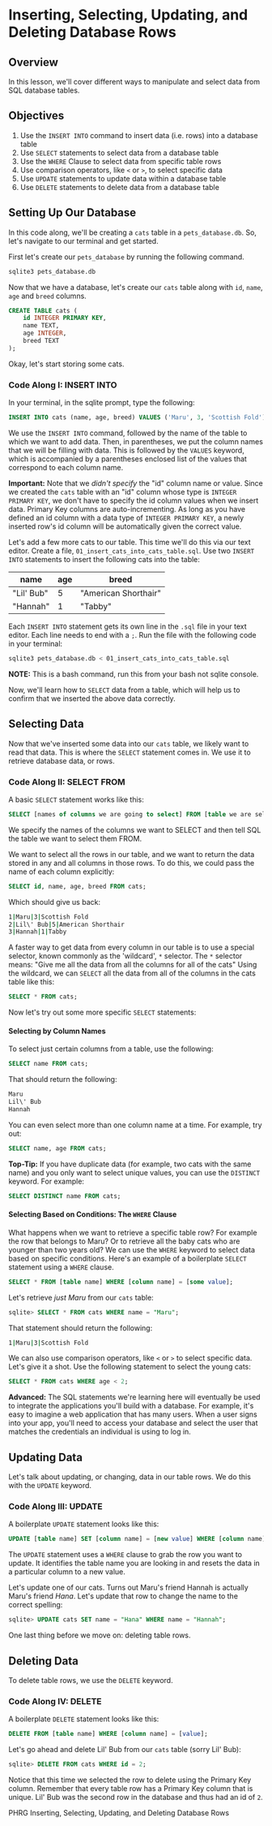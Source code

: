 # Inserting, Selecting, Updating, and Deleting Database Rows

## Overview

In this lesson, we'll cover different ways to manipulate and select data from SQL database tables.

## Objectives

1. Use the `INSERT INTO` command to insert data (i.e. rows) into a database table
2. Use `SELECT` statements to select data from a database table
3. Use the `WHERE` Clause to select data from specific table rows
4. Use comparison operators, like `<` or `>`, to select specific data
3. Use `UPDATE` statements to update data within a database table
4. Use `DELETE` statements to delete data from a database table

## Setting Up Our Database

In this code along, we'll be creating a `cats` table in a `pets_database.db`. So, let's navigate to our terminal and get started.

First let's create our `pets_database` by running the following command.
```sql
sqlite3 pets_database.db
```

Now that we have a database, let's create our `cats` table along with `id`, `name`, `age` and `breed` columns.

```sql
CREATE TABLE cats (
	id INTEGER PRIMARY KEY,
	name TEXT,
	age INTEGER,
	breed TEXT
);
```

Okay, let's start storing some cats.

### Code Along I: INSERT INTO

In your terminal, in the sqlite prompt, type the following:

```sql
INSERT INTO cats (name, age, breed) VALUES ('Maru', 3, 'Scottish Fold');
```

We use the `INSERT INTO` command, followed by the name of the table to which we want to add data. Then, in parentheses, we put the column names that we will be filling with data. This is followed by the `VALUES` keyword, which is accompanied by a parentheses enclosed list of the values that correspond to each column name.

**Important:** Note that we *didn't specify* the "id" column name or value. Since we created the `cats` table with an "id" column whose type is `INTEGER PRIMARY KEY`, we don't have to specify the id column values when we insert data. Primary Key columns are auto-incrementing. As long as you have defined an id column with a data type of `INTEGER PRIMARY KEY`, a newly inserted row's id column will be automatically given the correct value.

Let's add a few more cats to our table. This time we'll do this via our text editor. Create a file, `01_insert_cats_into_cats_table.sql`. Use two `INSERT INTO` statements to insert the following cats into the table:

|name|age|breed|
|----|---|-----|
|"Lil\' Bub"|5|"American Shorthair"|
|"Hannah"|1|"Tabby"|

Each `INSERT INTO` statement gets its own line in the `.sql` file in your text editor. Each line needs to end with a `;`. Run the file with the following code in your terminal:

```bash
sqlite3 pets_database.db < 01_insert_cats_into_cats_table.sql
```
**NOTE:** This is a bash command, run this from your bash not sqlite console.

Now, we'll learn how to `SELECT` data from a table, which will help us to confirm that we inserted the above data correctly.

## Selecting Data

Now that we've inserted some data into our `cats` table, we likely want to read that data. This is where the `SELECT` statement comes in. We use it to retrieve database data, or rows.

### Code Along II: SELECT FROM

A basic `SELECT` statement works like this:

```sql
SELECT [names of columns we are going to select] FROM [table we are selecting from];
```

We specify the names of the columns we want to SELECT and then tell SQL the table we want to select them FROM.

We want to select all the rows in our table, and we want to return the data stored in any and all columns in those rows. To do this, we could pass the name of each column explicitly:

```sql
SELECT id, name, age, breed FROM cats;
```

Which should give us back:

```bash
1|Maru|3|Scottish Fold
2|Lil\' Bub|5|American Shorthair
3|Hannah|1|Tabby
```

A faster way to get data from every column in our table is to use a special selector, known commonly as the 'wildcard', `*` selector. The `*` selector means: "Give me all the data from all the columns for all of the cats" Using the wildcard, we can `SELECT` all the data from all of the columns in the cats table like this:

```sql
SELECT * FROM cats;
```

Now let's try out some more specific `SELECT` statements:

#### Selecting by Column Names

To select just certain columns from a table, use the following:

```sql
SELECT name FROM cats;
```
That should return the following:

```bash
Maru
Lil\' Bub
Hannah
```

You can even select more than one column name at a time. For example, try out:

```sql
SELECT name, age FROM cats;
```


**Top-Tip:** If you have duplicate data (for example, two cats with the same name) and you only want to select unique values, you can use the `DISTINCT` keyword. For example:

```sql
SELECT DISTINCT name FROM cats;
```


#### Selecting Based on Conditions: The `WHERE` Clause
What happens when we want to retrieve a specific table row? For example the row that belongs to Maru? Or to retrieve all the baby cats who are younger than two years old? We can use the `WHERE` keyword to select data based on specific conditions. Here's an example of a boilerplate `SELECT` statement using a `WHERE` clause.

```sql
SELECT * FROM [table name] WHERE [column name] = [some value];
```

Let's retrieve *just Maru* from our `cats` table:

```sql
sqlite> SELECT * FROM cats WHERE name = "Maru";
```
That statement should return the following:

```bash
1|Maru|3|Scottish Fold
```

We can also use comparison operators, like `<` or `>` to select specific data. Let's give it a shot. Use the following statement to select the young cats:

```sql
SELECT * FROM cats WHERE age < 2;
```

**Advanced:** The SQL statements we're learning here will eventually be used to integrate the applications you'll build with a database. For example, it's easy to imagine a web application that has many users. When a user signs into your app, you'll need to access your database and select the user that matches the credentials an individual is using to log in.

## Updating Data

Let's talk about updating, or changing, data in our table rows. We do this with the `UPDATE` keyword.

### Code Along III: UPDATE

A boilerplate `UPDATE` statement looks like this:

```sql
UPDATE [table name] SET [column name] = [new value] WHERE [column name] = [value];
```

The `UPDATE` statement uses a `WHERE` clause to grab the row you want to update. It identifies the table name you are looking in and resets the data in a particular column to a new value.

Let's update one of our cats. Turns out Maru's friend Hannah is actually Maru's friend *Hana*. Let's update that row to change the name to the correct spelling:

```sql
sqlite> UPDATE cats SET name = "Hana" WHERE name = "Hannah";
```

One last thing before we move on: deleting table rows.

## Deleting Data

To delete table rows, we use the `DELETE` keyword.

### Code Along IV: DELETE

A boilerplate `DELETE` statement looks like this:

```sql
DELETE FROM [table name] WHERE [column name] = [value];
```

Let's go ahead and delete Lil' Bub from our `cats` table (sorry Lil' Bub):

```sql
sqlite> DELETE FROM cats WHERE id = 2;
```

Notice that this time we selected the row to delete using the Primary Key column. Remember that every table row has a Primary Key column that is unique. Lil' Bub was the second row in the database and thus had an id of `2`.

<p data-visibility='hidden'>PHRG Inserting, Selecting, Updating, and Deleting Database Rows</p>